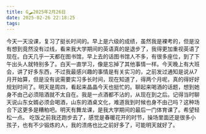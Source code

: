 ```yaml
---
title: G🛹2025年2月26日
date: 2025-02-26 22:18:25
tags:
---
```


今天一天没课，复习了挺长时间的。早上是六级的成绩，虽然我是裸考的，但是没有想到竟然没有过线，看来我大学期间的英语真的是退步了，我得更加重视英语了现在。白天几乎一天都在图书馆，早上去的话图书馆人不多，有很多座位，到了下午出头人就特别多了。白天一直学习，像是忘掉了其他事情一样。今天晚上有大班会，讲了好多东西，不过我最感兴趣的事情是有关实习的，之前发过通知是说从7月开始算，但是没有说需要实习多长时间，现在知道了，得两个月呢，真的得好好规划时间了。明天是周四，看起来晶晶今天也挺忙的。聊起来喝酒的话题，想到她身不由己必须陪酒就不太自在。我是一点酒都不沾的，从现在到之后。记得当时聊天说山东女婿必须会喝酒，山东的酒桌文化，难道我到时候也身不由己吗？这种场合下这更多是糟粕吧。明天有舞龙课，是我大学期间的最后一门体育课了。希望轻松一点。
吃饭之前我还跑步去了，感觉是春暖花开的时节，操场里面还是很多小孩子，也有不少锻炼的人，我的溃疡也比之前好多了，可能明天就好了。
